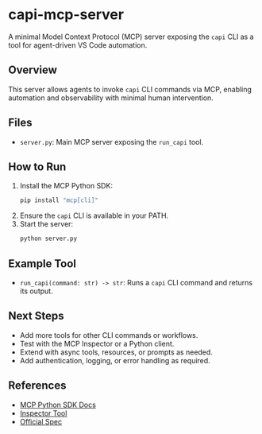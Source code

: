 # capi-mcp-server

A minimal Model Context Protocol (MCP) server exposing the `capi` CLI as a tool for agent-driven VS Code automation.

## Overview
This server allows agents to invoke `capi` CLI commands via MCP, enabling automation and observability with minimal human intervention.

## Files
- `server.py`: Main MCP server exposing the `run_capi` tool.

## How to Run

1. Install the MCP Python SDK:
   ```sh
   pip install "mcp[cli]"
   ```
2. Ensure the `capi` CLI is available in your PATH.
3. Start the server:
   ```sh
   python server.py
   ```

## Example Tool

- `run_capi(command: str) -> str`: Runs a `capi` CLI command and returns its output.

## Next Steps
- Add more tools for other CLI commands or workflows.
- Test with the MCP Inspector or a Python client.
- Extend with async tools, resources, or prompts as needed.
- Add authentication, logging, or error handling as required.

## References
- [MCP Python SDK Docs](https://modelcontextprotocol.io/docs/python-sdk/)
- [Inspector Tool](https://modelcontextprotocol.io/inspector/)
- [Official Spec](https://modelcontextprotocol.io/specification)
